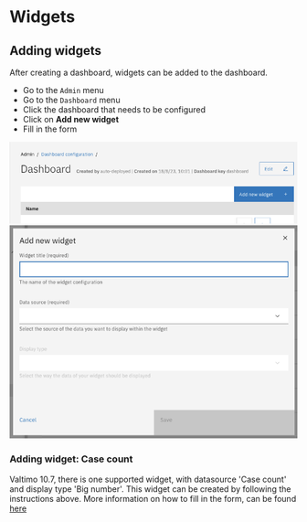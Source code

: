 # Widgets

## Adding widgets

After creating a dashboard, widgets can be added to the dashboard.

* Go to the `Admin` menu
* Go to the `Dashboard` menu
* Click the dashboard that needs to be configured
* Click on **Add new widget**
* Fill in the form

![admin-widget-configuration.png](../../using-valtimo/dashboard/img/admin-widget-configuration.png) ![add-new-widget.png](../../using-valtimo/dashboard/img/add-new-widget.png)

### Adding widget: Case count

Valtimo 10.7, there is one supported widget, with datasource 'Case count' and display type 'Big number'. This widget can be created by following the instructions above. More information on how to fill in the form, can be found [here](../../nog-een-plek-geven/reference/modules/dashboard.md#case-count)
